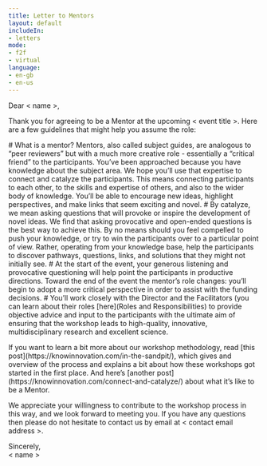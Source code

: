 ```yaml
---
title: Letter to Mentors
layout: default
includeIn: 
- letters
mode:
- f2f
- virtual
language:
- en-gb
- en-us
---
```

Dear < name >,
<p>
Thank you  for agreeing to be a Mentor at the upcoming < event title >. Here are a few guidelines that might help you assume the role:
<p>
 # What is a mentor? Mentors, also called subject guides, are analogous to “peer reviewers” but with a much more creative role - essentially a “critical friend” to the participants. You’ve been approached because you have knowledge about the subject area. We hope you’ll use that expertise to connect and catalyze the participants. This means connecting participants to each other, to the skills and expertise of others, and also to the wider body of knowledge. You’ll be able to encourage new ideas, highlight perspectives, and make links that seem exciting and novel.
 # By catalyze, we mean asking questions that will provoke or inspire the development of novel ideas. We find that asking provocative and open-ended questions is the best way to achieve this. By no means should you feel compelled to push your knowledge, or try to win the participants over to a particular point of view. Rather, operating from your knowledge base, help the participants to discover pathways, questions, links, and solutions that they might not initially see.
 # At the start of the event, your generous listening and provocative questioning will help point the participants in productive directions. Toward the end of the event the mentor’s role changes: you’ll begin to adopt a more critical perspective in order to assist with the funding decisions.
 # You’ll work closely with the Director and the Facilitators (you can learn about their roles [here](Roles and Responsibilities) to provide objective advice and input to the participants with the ultimate aim of ensuring that the workshop leads to high-quality, innovative, multidisciplinary research and excellent science.
<p>
If you want to learn a bit more about our workshop methodology, read [this post](https://knowinnovation.com/in-the-sandpit/), which gives and overview of the process and explains a bit about how these workshops got started in the first place. And here’s [another post](https://knowinnovation.com/connect-and-catalyze/) about what it’s like to be a Mentor.
<p>
We appreciate your willingness to contribute to the workshop process in this way, and we look forward to meeting you. If you have any questions then please do not hesitate to contact us by email at < contact email address >. 
<p>
Sincerely,
<br>
< name >